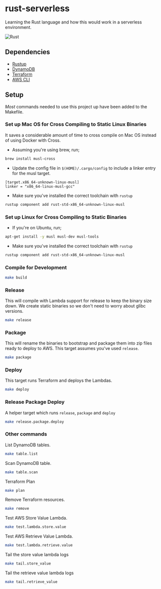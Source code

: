 # rust-serverless
Learning the Rust language and how this would work in a serverless environment.

![Rust](https://github.com/ederoyd46/rust-serverless/workflows/Rust/badge.svg)

## Dependencies
- [Rustup](https://rustup.rs/)
- [DynamoDB](https://aws.amazon.com/dynamodb/)
- [Terraform](https://www.terraform.io/)
- [AWS CLI](https://aws.amazon.com/cli/)

## Setup
_Most_ commands needed to use this project up have been added to the Makefile.

### Set up Mac OS for Cross Compiling to Static Linux Binaries

It saves a considerable amount of time to cross compile on Mac OS instead of using Docker with Cross.

- Assuming you're using brew, run;
```sh
brew install musl-cross
```

- Update the config file in `$(HOME)/.cargo/config` to include a linker entry for the musl target.
```
[target.x86_64-unknown-linux-musl]
linker = "x86_64-linux-musl-gcc"
```

- Make sure you've installed the correct toolchain with `rustup`
```sh
rustup component add rust-std-x86_64-unknown-linux-musl
```
### Set up Linux for Cross Compiling to Static Binaries

- If you're on Ubuntu, run; 
```sh
apt-get install -y musl musl-dev musl-tools
```

- Make sure you've installed the correct toolchain with `rustup`
```sh
rustup component add rust-std-x86_64-unknown-linux-musl
```

### Compile for Development

```sh
make build
```

### Release
This will compile with Lambda support for release to keep the binary size down. We create static binaries so we don't need to worry about glibc versions.

```sh
make release
```

###  Package
This will rename the binaries to bootstrap and package them into zip files ready to deploy to AWS. This target assumes you've used `release`.

```sh
make package
```

### Deploy
This target runs Terraform and deploys the Lambdas.

```sh
make deploy
```

### Release Package Deploy
A helper target which runs `release`, `package` and `deploy`

```sh
make release.package.deploy
```

### Other commands
List DynamoDB tables.

```sh
make table.list
```

Scan DynamoDB table.
```sh
make table.scan
```

Terraform Plan
```sh
make plan
```

Remove Terraform resources.

```sh
make remove
```

Test AWS Store Value Lambda.
```sh
make test.lambda.store.value
```

Test AWS Retrieve Value Lambda.
```sh
make test.lambda.retrieve.value
```

Tail the store value lambda logs
```sh
make tail.store_value
```

Tail the retrieve value lambda logs
```sh
make tail.retrieve_value
```

